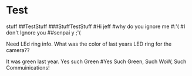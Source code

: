 # Test
stuff
##TestStuff
###StuffTestStuff
#Hi jeff
#why do you ignore me
#:'(
#I don't Ignore you
##senpai y ;'(

Need LEd ring info.
What was the color of last years LED ring for the camera??

It was green last year.
Yes such Green
#Yes Such Green, Such WoW, Such Commuinications!
